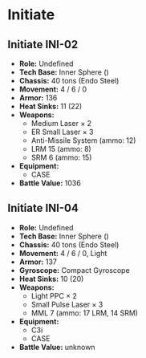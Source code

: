 # Initiate
## Initiate INI-02
- **Role:** Undefined
- **Tech Base:** Inner Sphere ()
- **Chassis:** 40 tons (Endo Steel)
- **Movement:** 4 / 6 / 0
- **Armor:** 136
- **Heat Sinks:** 11 (22)
- **Weapons:**
  - Medium Laser × 2
  - ER Small Laser × 3
  - Anti-Missile System (ammo: 12)
  - LRM 15 (ammo: 8)
  - SRM 6 (ammo: 15)
- **Equipment:**
  - CASE
- **Battle Value:** 1036

## Initiate INI-04
- **Role:** Undefined
- **Tech Base:** Inner Sphere ()
- **Chassis:** 40 tons (Endo Steel)
- **Movement:** 4 / 6 / 0, Light
- **Armor:** 137
- **Gyroscope:** Compact Gyroscope
- **Heat Sinks:** 10 (20)
- **Weapons:**
  - Light PPC × 2
  - Small Pulse Laser × 3
  - MML 7 (ammo: 17 LRM, 14 SRM)
- **Equipment:**
  - C3i
  - CASE
- **Battle Value:** unknown

